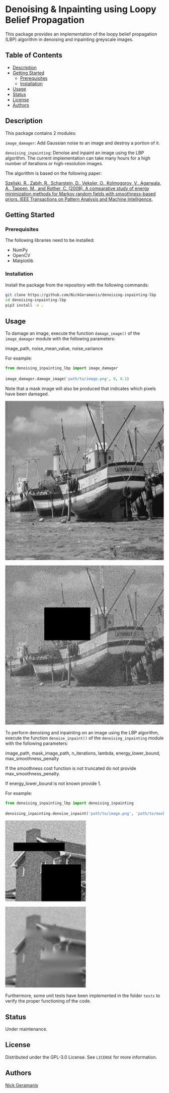 # Denoising & Inpainting using Loopy Belief Propagation

This package provides an implementation of the loopy belief propagation (LBP)
algorithm in denoising and inpainting greyscale images.

## Table of Contents

- [Description](#description)
- [Getting Started](#getting-started)
    - [Prerequisites](#prerequisites)
    - [Installation](#installation)
- [Usage](#usage)
- [Status](#status)
- [License](#license)
- [Authors](#authors)

## Description

This package contains 2 modules:

`image_damager`: Add Gaussian noise to an image and destroy a portion of it.

`denoising_inpainting`: Denoise and inpaint an image using the LBP
algorithm. The current implementation can take many hours for a high number of
iterations or high-resolution images.

The algorithm is based on the following paper:

[Szeliski, R., Zabih, R., Scharstein, D., Veksler, O., Kolmogorov, V., Agarwala, A., Tappen, M., and Rother, C. (2008). A comparative study of energy minimization methods for Markov random fields with smoothness-based priors. IEEE Transactions on Pattern Analysis and Machine Intelligence.](https://ieeexplore.ieee.org/document/4420084)

## Getting Started

### Prerequisites

The following libraries need to be installed:

- NumPy
- OpenCV
- Matplotlib
  
### Installation

Install the package from the repository with the following commands:

```bash
git clone https://github.com/NickGeramanis/denoising-inpainting-lbp
cd denoising-inpainting-lbp
pip3 install -e .
```

## Usage

To damage an image, execute the function `damage_image()`
of the `image_damager` module with the following parameters:

image_path, noise_mean_value, noise_variance

For example:

```python
from denoising_inpainting_lbp import image_damager

image_damager.damage_image('path/to/image.png', 0, 0.1)
```

Note that a mask image will also be produced that indicates which pixels have
been damaged.

![Image of a boat](/images/boat.png)

![Damaged image](/images/boat-damaged.png)

To perform denoising and inpainting on an image using the LBP algorithm,
execute the function `denoise_inpaint()` of the `denoising_inpainting` module
 with the following parameters:

image_path, mask_image_path, n_iterations, lambda, energy_lower_bound, max_smoothness_penalty

If the smoothness cost function is not truncated do not provide max_smoothness_penalty.

If energy_lower_bound is not known provide 1.

For example:

```python
from denoising_inpainting_lbp import denoising_inpainting

denoising_inpainting.denoise_inpaint('path/to/image.png', 'path/to/mask.png', 1, 5, 37580519.6)
```

![Damaged image of a house](/images/house.png)

![Image after LBP](/images/house-labeled.png)

Furthermore, some unit tests have been implemented in the folder `tests` to verify
the proper functioning of the code.

## Status

Under maintenance.

## License

Distributed under the GPL-3.0 License. See `LICENSE` for more information.

## Authors

[Nick Geramanis](https://www.linkedin.com/in/nikolaos-geramanis)

